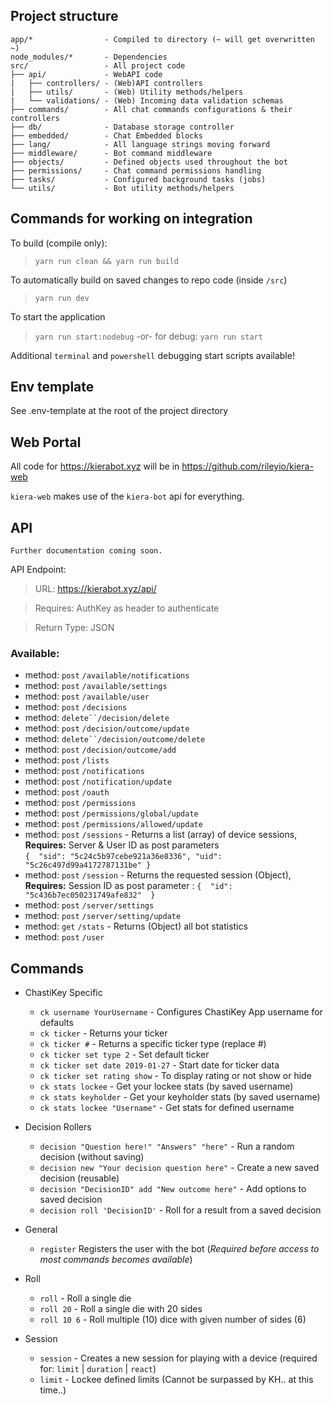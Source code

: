 ## Project structure

```
app/*                - Compiled to directory (~ will get overwritten ~)
node_modules/*       - Dependencies
src/                 - All project code
├── api/             - WebAPI code
|   ├── controllers/ - (Web)API controllers
|   ├── utils/       - (Web) Utility methods/helpers
|   └── validations/ - (Web) Incoming data validation schemas
├── commands/        - All chat commands configurations & their controllers
├── db/              - Database storage controller
├── embedded/        - Chat Embedded blocks
├── lang/            - All language strings moving forward
├── middleware/      - Bot command middleware
├── objects/         - Defined objects used throughout the bot
├── permissions/     - Chat command permissions handling
├── tasks/           - Configured background tasks (jobs)
└── utils/           - Bot utility methods/helpers
```


## Commands for working on integration

To build (compile only):

> `yarn run clean && yarn run build`

To automatically build on saved changes to repo code (inside `/src`)

> `yarn run dev`

To start the application

> `yarn run start:nodebug` -or- for debug: `yarn run start`

Additional `terminal` and `powershell` debugging start scripts available!


## Env template

See .env-template at the root of the project directory


## Web Portal

All code for https://kierabot.xyz will be in https://github.com/rileyio/kiera-web

`kiera-web` makes use of the `kiera-bot` api for everything.


## API

```Further documentation coming soon.```

API Endpoint:
> URL:  https://kierabot.xyz/api/

> Requires: AuthKey as header to authenticate

> Return Type: JSON

### Available:
- method: `post`  `/available/notifications`
- method: `post`  `/available/settings`
- method: `post`  `/available/user`
- method: `post`  `/decisions`
- method: `delete``/decision/delete`
- method: `post`  `/decision/outcome/update`
- method: `delete``/decision/outcome/delete`
- method: `post`  `/decision/outcome/add`
- method: `post`  `/lists`
- method: `post`  `/notifications`
- method: `post`  `/notification/update`
- method: `post`  `/oauth`
- method: `post`  `/permissions`
- method: `post`  `/permissions/global/update`
- method: `post`  `/permissions/allowed/update`
- method: `post`  `/sessions`  - Returns a list (array) of device sessions,  **Requires:** Server & User ID as post parameters  
`{  "sid": "5c24c5b97cebe921a36e8336", "uid": "5c26c497d99a4172787131be" }`
- method: `post`  `/session` - Returns the requested session (Object),  **Requires:** Session ID as post parameter : 
`{  "id": "5c436b7ec050231749afe832"  }`
- method: `post`  `/server/settings`
- method: `post`  `/server/setting/update`
- method: `get`   `/stats`  - Returns (Object) all bot statistics
- method: `post`  `/user`


## Commands

- ChastiKey Specific
  - `ck username YourUsername` - Configures ChastiKey App username for defaults
  - `ck ticker` - Returns your ticker
  - `ck ticker #` - Returns a specific ticker type (replace #)
  - `ck ticker set type 2` - Set default ticker
  - `ck ticker set date 2019-01-27` - Start date for ticker data
  - `ck ticker set rating show` - To display rating or not show or hide
  - `ck stats lockee` - Get your lockee stats (by saved username)
  - `ck stats keyholder` - Get your keyholder stats (by saved username)
  - `ck stats lockee "Username"` - Get stats for defined username

- Decision Rollers
  - `decision "Question here!" "Answers" "here"` - Run a random decision (without saving)
  - `decision new "Your decision question here"` - Create a new saved decision (reusable)
  - `decision "DecisionID" add "New outcome here"` - Add options to saved decision
  - `decision roll 'DecisionID'` - Roll for a result from a saved decision

- General
  - `register` Registers the user with the bot (*Required before access to most commands becomes available*)

- Roll
  - `roll` - Roll a single die
  - `roll 20` - Roll a single die with 20 sides
  - `roll 10 6` - Roll multiple (10) dice with given number of sides (6)

- Session
  - `session` - Creates a new session for playing with a device (required for: `limit` | `duration` | `react`)
  - `limit` - Lockee defined limits (Cannot be surpassed by KH.. at this time..)
